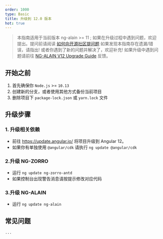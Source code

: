 ```yaml
---
order: 1000
type: Basic
title: 升级到 12.0 版本
hot: true
---
```


> 本指南适用于当前版本 ng-alain >= 11 ;
> 如果在升级过程中遇到问题，欢迎提出。提问前请阅读 [如何向开源社区提问题](https://github.com/seajs/seajs/issues/545)
> 如果发现本指南存在遗漏/错误，请指出!
> 或者你遇到了新的问题并解决了，欢迎补充!
> 如果升级中遇到问题请前往 [NG-ALAIN V12 Upgrade Guide](https://github.com/ng-alain/ng-alain/issues/2027) 反馈。

## 开始之前

1. 首先确保你 `Node.js` >= `10.13`
2. 创建新的分支，或者使用其他方式备份当前项目
3. 删除项目下 `package-lock.json` 或 `yarn.lock` 文件

## 升级步骤

### 1. 升级相关依赖

- 前往 https://update.angular.io/ 将项目升级到 Angular 12。
- 如果你有单独使用 `@angular/cdk` 请执行 `ng update @angular/cdk`

### 2.升级 NG-ZORRO

- 运行 `ng update ng-zorro-antd`
- 如果控制台出现警告消息请按提示修改对应代码

### 3.升级 NG-ALAIN

- 运行 `ng update ng-alain`

## 常见问题

`...`

